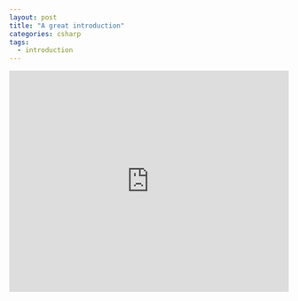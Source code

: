 ```yaml
---
layout: post
title: "A great introduction"
categories: csharp
tags:
  - introduction
---
```


<iframe height="400px" width="100%" src="https://repl.it/repls/SweetDarkturquoiseContent?lite=true" scrolling="no" frameborder="no" allowtransparency="true" allowfullscreen="true" sandbox="allow-forms allow-pointer-lock allow-popups allow-same-origin allow-scripts allow-modals"></iframe>
